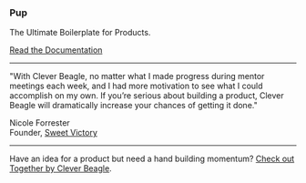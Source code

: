 ### Pup
The Ultimate Boilerplate for Products.

[Read the Documentation](https://cleverbeagle.com/pup)

---

"With Clever Beagle, no matter what I made progress during mentor meetings each week, and I had more motivation to see what I could accomplish on my own. If you’re serious about building a product, Clever Beagle will dramatically increase your chances of getting it done."

Nicole Forrester<br />
Founder, [Sweet Victory](https://sweetvictory.io)

---

Have an idea for a product but need a hand building momentum? [Check out Together by Clever Beagle](https://cleverbeagle.com/together).
